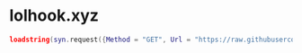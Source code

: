 # lolhook.xyz

```lua
loadstring(syn.request({Method = "GET", Url = "https://raw.githubusercontent.com/alannlol/lolhook.xyz/main/Loader.lua"}).Body)()
```
